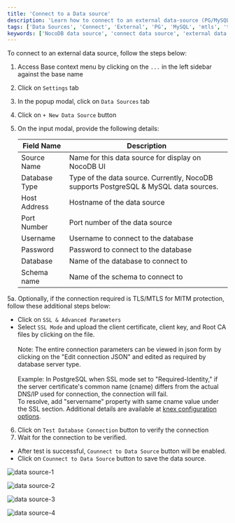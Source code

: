 ```yaml
---
title: 'Connect to a Data source'
description: 'Learn how to connect to an external data-source (PG/MySQL) in NocoDB.'
tags: ['Data Sources', 'Connect', 'External', 'PG', 'MySQL', 'mtls', 'tls', 'ssl']
keywords: ['NocoDB data source', 'connect data source', 'external data source', 'PG data source', 'MySQL data source']
---
```


To connect to an external data source, follow the steps below:

1. Access Base context menu by clicking on the `...` in the left sidebar against the base name
2. Click on `Settings` tab
3. In the popup modal, click on `Data Sources` tab
4. Click on `+ New Data Source` button
5. On the input modal, provide the following details:

   | Field Name    | Description                                                                          |
   |---------------|--------------------------------------------------------------------------------------|
   | Source Name   | Name for this data source for display on NocoDB UI                                   |
   | Database Type | Type of the data source. Currently, NocoDB supports PostgreSQL & MySQL data sources. |
   | Host Address  | Hostname of the data source                                                          |
   | Port Number   | Port number of the data source                                                       |
   | Username      | Username to connect to the database                                                  |
   | Password      | Password to connect to the database                                                  |
   | Database      | Name of the database to connect to                                                   |
   | Schema name   | Name of the schema to connect to                                                     |

5a. Optionally, if the connection required is TLS/MTLS for MITM protection, follow these additional steps below:

   - Click on `SSL & Advanced Parameters`
   - Select `SSL Mode` and upload the client certificate, client key, and Root CA files by clicking on the file.    
   \
   Note: The entire connection parameters can be viewed in json form by clicking on the "Edit connection JSON" and edited as required by database server type.\
   \
   Example: In PostgreSQL when SSL mode set to "Required-Identity," if the server certificate's common name (cname) differs from the actual DNS/IP used for connection, the connection will fail.\
   To resolve, add "servername" property with same cname value under the SSL section. Additional details are available at [knex configuration options](https://knexjs.org/guide/#configuration-options).
   
6. Click on `Test Database Connection` button to verify the connection
7. Wait for the connection to be verified.   
- After test is successful, `Counnect to Data Source` button will be enabled.   
- Click on `Counnect to Data Source` button to save the data source.




![data source-1](/img/v2/data-source/ds-connect-1.png)

![data source-2](/img/v2/data-source/ds-connect-2.png)

![data source-3](/img/v2/data-source/ds-connect-3.png)

![data source-4](/img/v2/data-source/ds-connect-4.png)